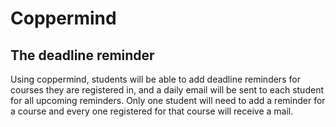 # Coppermind

## The deadline reminder

Using coppermind, students will be able to add deadline reminders for courses they are registered in, and a daily email will be sent to each student for all upcoming reminders. Only one student will need to add a reminder for a course and every one registered for that course will receive a mail.